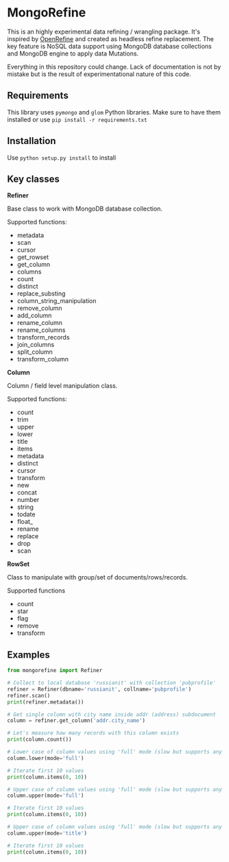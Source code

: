 # MongoRefine

This is an highly experimental data refining / wrangling package. It's inspired by [OpenRefine](https://openrefine.org) and created as headless refine replacement. The key feature is NoSQL data support using MongoDB database collections and MongoDB engine to apply data Mutations. 

Everything in this repository could change. Lack of documentation is not by mistake but is the result of experimentational nature of this code.

## Requirements

This library uses `pymongo` and `glom` Python libraries. Make sure to have them installed or use `pip install -r requirements.txt`

## Installation

Use `python setup.py install` to install

## Key classes

**Refiner**

Base class to work with MongoDB database collection.

Supported functions:

- metadata
- scan
- cursor
- get_rowset
- get_column
- columns
- count
- distinct
- replace_substing
- column_string_manipulation
- remove_column
- add_column
- rename_column
- rename_columns
- transform_records
- join_columns
- split_column
- transform_column


**Column** 

Column / field level manipulation class.

Supported functions:

- count
- trim
- upper
- lower
- title
- items
- metadata
- distinct
- cursor
- transform
- new
- concat
- number
- string
- todate
- float_
- rename
- replace
- drop
- scan

**RowSet**

Class to manipulate with group/set of documents/rows/records.

Supported functions

- count
- star
- flag
- remove
- transform

## Examples


```python
from mongorefine import Refiner

# Collect to local database 'russianit' with collection 'pubprofile'
refiner = Refiner(dbname='russianit', collname='pubprofile')
refiner.scan()
print(refiner.metadata())

# Get single column with city name inside addr (address) subdocument
column = refiner.get_column('addr.city_name')

# Let's measure how many records with this column exists
print(column.count())

# Lower case of column values using 'full' mode (slow but supports any encoding)
column.lower(mode='full')

# Iterate first 10 values 
print(column.items(0, 10))

# Upper case of column values using 'full' mode (slow but supports any encoding)
column.upper(mode='full')

# Iterate first 10 values 
print(column.items(0, 10))

# Upper case of column values using 'full' mode (slow but supports any encoding)
column.upper(mode='title')

# Iterate first 10 values 
print(column.items(0, 10))

```

